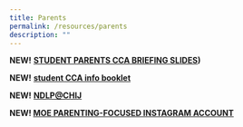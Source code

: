 ```yaml
---
title: Parents
permalink: /resources/parents
description: ""
---
```

**NEW!** **[STUDENT PARENTS CCA BRIEFING SLIDES](/files/CCABriefingslides2022.pdf))**

**NEW!** **[student CCA info booklet]()**

**NEW!** **[NDLP@CHIJ](https://moe-chijtp-staging.netlify.app/ndlp)**

**NEW! [MOE PARENTING-FOCUSED INSTAGRAM ACCOUNT](https://www.instagram.com/parentingwith.moesg/)**